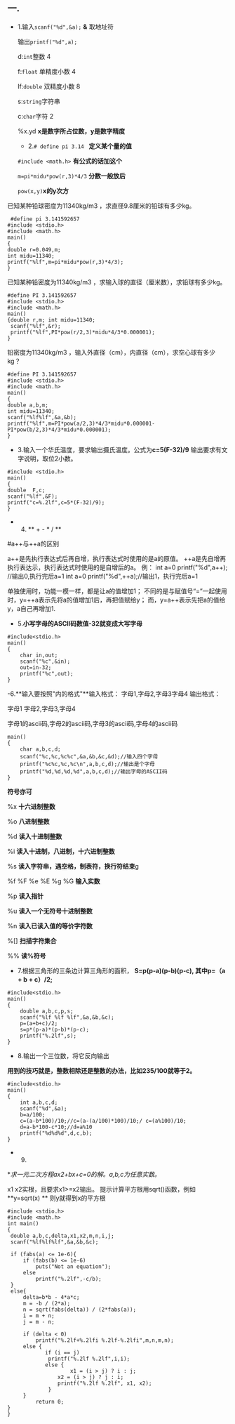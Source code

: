 ## 一.

- 1.输入`scanf("%d",&a);` **&** 取地址符

  输出`printf("%d",a);`
  
  d:`int`整数  4
  
  f:`float` 单精度小数 4
  
  lf:`double` 双精度小数 8
  
  s:`string`字符串
  
  c:`char`字符  2
  
  %x.yd **x是数字所占位数，y是数字精度**
  
  - 2.`# define pi 3.14 `  **定义某个量的值**
  
  `#include <math.h>`  **有公式的话加这个**
  
  `m=pi*midu*pow(r,3)*4/3`  **分数一般放后**
  
   `pow(x,y)`**x的y次方**
  
 已知某种铅球密度为11340kg/m3 ，求直径9.8厘米的铅球有多少kg。 
  ```
   #define pi 3.141592657
#include <stdio.h>
#include <math.h>
main()
{
double r=0.049,m;
int midu=11340;
printf("%lf",m=pi*midu*pow(r,3)*4/3);
}
   ```
   已知某种铅密度为11340kg/m3 ，求输入球的直径（厘米数），求铅球有多少kg。
   ```
   #define PI 3.141592657
#include <stdio.h>
#include <math.h>
main()
{double r,m; int midu=11340;
	scanf("%lf",&r);
	printf("%lf",PI*pow(r/2,3)*midu*4/3*0.000001);
}
```
铅密度为11340kg/m3 ，输入外直径（cm），内直径（cm），求空心球有多少kg？
```
#define PI 3.141592657
#include <stdio.h>
#include <math.h>
main()
{
double a,b,m;
int midu=11340;
scanf("%lf%lf",&a,&b);
printf("%lf",m=PI*pow(a/2,3)*4/3*midu*0.000001-PI*pow(b/2,3)*4/3*midu*0.000001);
}
```
- 3.输入一个华氏温度，要求输出摄氏温度。公式为**c=5(F-32)/9** 输出要求有文字说明，取位2小数。
```
#include <stdio.h>
main()
{
double  F,c;
scanf("%lf",&F);
printf("c=%.2lf",c=5*(F-32)/9);
}
```
- 4. ** +  -   *   /   **

#a++与++a的区别

a++是先执行表达式后再自增，执行表达式时使用的是a的原值。
++a是先自增再执行表达示，执行表达式时使用的是自增后的a。
例：
int a=0
printf("%d",a++); //输出0,执行完后a=1
int a=0
printf("%d",++a);//输出1，执行完后a=1

单独使用时，功能一模一样，都是让a的值增加1；
不同的是与赋值号“=”一起使用时，y=++a表示先将a的值增加1后，再把值赋给y；
而，y=a++表示先把a的值给y，a自己再增加1.

- 5.**小写字母的ASCII码数值-32就变成大写字母**
```
#include<stdio.h>
main()
{
	char in,out;
	scanf("%c",&in);
	out=in-32;
	printf("%c",out);
}
```
-6.**输入要按照"内的格式"**输入格式：
字母1,字母2,字母3字母4
输出格式：

字母1 字母2,字母3,字母4

字母1的ascii码,字母2的ascii码,字母3的ascii码,字母4的ascii码
```#include<stdio.h>
main()
{
	char a,b,c,d;
	scanf("%c,%c,%c%c",&a,&b,&c,&d);//输入四个字母
	printf("%c%c,%c,%c\n",a,b,c,d);//输出是个字母
 	printf("%d,%d,%d,%d",a,b,c,d);//输出字母的ASCII码
}
```
**符号亦可**

%x **十六进制整数**

%o **八进制整数**

%d **读入十进制整数**

%i **读入十进制，八进制，十六进制整数**

%s **读入字符串，遇空格，制表符，换行符结束**g

%f %F %e %E %g %G **输入实数**

%p **读入指针**

%u **读入一个无符号十进制整数**

%n  **读入已读入值的等价字符数**

%[] **扫描字符集合**

%% **读%符号**

- 7.根据三角形的三条边计算三角形的面积，
**S=p(p-a)(p-b)(p-c), 其中p=（a + b + c）/2;**
```
#include<stdio.h>
main()
{
	double a,b,c,p,s;
	scanf("%lf %lf %lf",&a,&b,&c);
	p=(a+b+c)/2;
	s=p*(p-a)*(p-b)*(p-c);
	printf("%.2lf",s);
}
```

- 8.输出一个三位数，将它反向输出

**用到的技巧就是，整数相除还是整数的办法，比如235/100就等于2。**

```
#include<stdio.h>
main()
{
	int a,b,c,d;
	scanf("%d",&a);
	b=a/100;
	c=(a-b*100)/10;//c=(a-(a/100)*100)/10;/	c=(a%100)/10;
	d=a-b*100-c*10;//d=a%10
	printf("%d%d%d",d,c,b);
}
```
- 9.
**求一元二次方程ax2+bx+c=0的解。a,b,c为任意实数。*

x1  x2实根，且要求x1>=x2输出。
提示计算平方根用sqrt()函数，例如 **y=sqrt(x) ** 则y就得到x的平方根
   
   ```
   #include <stdio.h>
#include <math.h>
int main()
{
	double a,b,c,delta,x1,x2,m,n,i,j;
	scanf("%lf%lf%lf",&a,&b,&c);

	if (fabs(a) <= 1e-6){
		if (fabs(b) <= 1e-6)
			puts("Not an equation");
		else
			printf("%.2lf",-c/b);
	}
	else{
		delta=b*b - 4*a*c;
		m = -b / (2*a);
		n = sqrt(fabs(delta)) / (2*fabs(a));
		i = m + n;
		j = m - n;

		if (delta < 0)
			printf("%.2lf+%.2lfi %.2lf-%.2lfi",m,n,m,n);
		else {
 		       if (i == j)
 			    printf("%.2lf %.2lf",i,i);
  		       else {
 		               x1 = (i > j) ? i : j;
 			       x2 = (i > j) ? j : i;
 			       printf("%.2lf %.2lf", x1, x2);
  			    }
 	    }
			return 0;
}
} 
```
  
